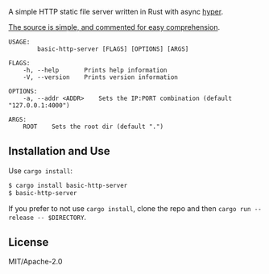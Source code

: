 A simple HTTP static file server written in Rust with async [hyper](https://hyper.rs/).

[The source is simple, and commented for easy comprehension](src/main.rs).


```
USAGE:
        basic-http-server [FLAGS] [OPTIONS] [ARGS]

FLAGS:
    -h, --help       Prints help information
    -V, --version    Prints version information

OPTIONS:
    -a, --addr <ADDR>    Sets the IP:PORT combination (default "127.0.0.1:4000")

ARGS:
    ROOT    Sets the root dir (default ".")

```

## Installation and Use

Use `cargo install`:

```sh
$ cargo install basic-http-server
$ basic-http-server
```

If you prefer to not use `cargo install`, clone the repo and then `cargo run --release -- $DIRECTORY`.

## License

MIT/Apache-2.0
